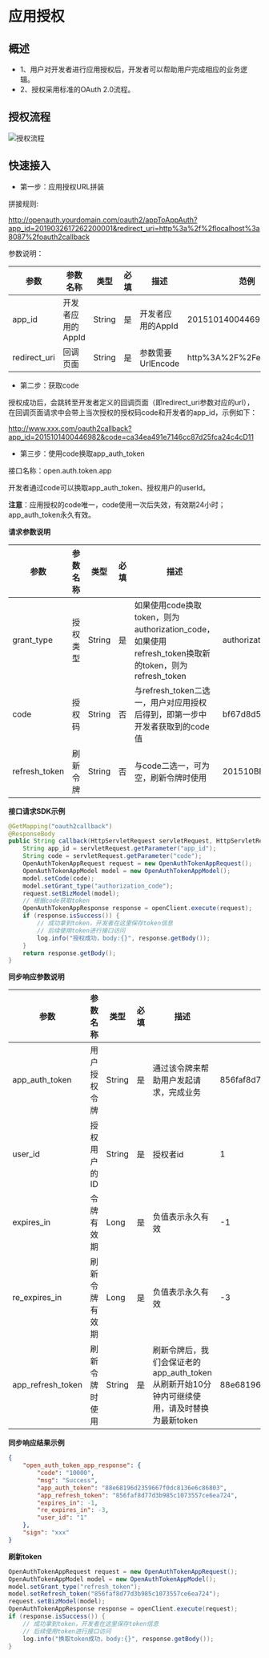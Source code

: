 # 应用授权

## 概述

- 1、用户对开发者进行应用授权后，开发者可以帮助用户完成相应的业务逻辑。
- 2、授权采用标准的OAuth 2.0流程。

## 授权流程

![授权流程](images/10097_1.png "10097_1.png")

## 快速接入

- 第一步：应用授权URL拼装

拼接规则:

http://openauth.yourdomain.com/oauth2/appToAppAuth?app_id=2019032617262200001&redirect_uri=http%3a%2f%2flocalhost%3a8087%2foauth2callback

参数说明：

| 参数           | 参数名称        | 类型     | 必填 | 描述            | 范例                       |
|--------------|-------------|--------|----|---------------|--------------------------|
| app_id       | 开发者应用的AppId | String | 是  | 开发者应用的AppId   | 2015101400446982         |
| redirect_uri | 回调页面        | String | 是  | 参数需要UrlEncode | http%3A%2F%2Fexample.com |


- 第二步：获取code

授权成功后，会跳转至开发者定义的回调页面（即redirect_uri参数对应的url），在回调页面请求中会带上当次授权的授权码code和开发者的app_id，示例如下：

http://www.xxx.com/oauth2callback?app_id=2015101400446982&code=ca34ea491e7146cc87d25fca24c4cD11


- 第三步：使用code换取app_auth_token

接口名称：open.auth.token.app

开发者通过code可以换取app_auth_token、授权用户的userId。

**注意**：应用授权的code唯一，code使用一次后失效，有效期24小时； app_auth_token永久有效。

**请求参数说明**

| 参数            | 参数名称 | 类型     | 必填 | 描述                                                                              | 范例                                       |
|---------------|------|--------|----|---------------------------------------------------------------------------------|------------------------------------------|
| grant_type    | 授权类型 | String | 是  | 如果使用code换取token，则为authorization_code，如果使用refresh_token换取新的token，则为refresh_token | authorization_code                       |
| code          | 授权码  | String | 否  | 与refresh_token二选一，用户对应用授权后得到，即第一步中开发者获取到的code值                                  | bf67d8d5ed754af297f72cc482287X62         |
| refresh_token | 刷新令牌 | String | 否  | 与code二选一，可为空，刷新令牌时使用                                                            | 201510BB0c409dd5758b4d939d4008a525463X62 |

**接口请求SDK示例**

```java
@GetMapping("oauth2callback")
@ResponseBody
public String callback(HttpServletRequest servletRequest, HttpServletResponse servletResponse) {
    String app_id = servletRequest.getParameter("app_id");
    String code = servletRequest.getParameter("code");
    OpenAuthTokenAppRequest request = new OpenAuthTokenAppRequest();
    OpenAuthTokenAppModel model = new OpenAuthTokenAppModel();
    model.setCode(code);
    model.setGrant_type("authorization_code");
    request.setBizModel(model);
    // 根据code获取token
    OpenAuthTokenAppResponse response = openClient.execute(request);
    if (response.isSuccess()) {
        // 成功拿到token，开发者在这里保存token信息
        // 后续使用token进行接口访问
        log.info("授权成功，body:{}", response.getBody());
    }
    return response.getBody();
}
```

**同步响应参数说明**

| 参数                | 参数名称    | 类型     | 必填 | 描述                                                       | 范例                               |
|-------------------|---------|--------|----|----------------------------------------------------------|----------------------------------|
| app_auth_token    | 用户授权令牌  | String | 是  | 通过该令牌来帮助用户发起请求，完成业务                                      | 856faf8d77d3b985c1073557ce6ea724 |
| user_id           | 授权用户的ID | String | 是  | 授权者id                                                    | 1                                |
| expires_in        | 令牌有效期   | Long   | 是  | 负值表示永久有效                                                 | -1                               |
| re_expires_in     | 刷新令牌有效期 | Long   | 是  | 负值表示永久有效                                                 | -3                               |
| app_refresh_token | 刷新令牌时使用 | String | 是  | 刷新令牌后，我们会保证老的app_auth_token从刷新开始10分钟内可继续使用，请及时替换为最新token | 88e68196d2359667f0dc8136e6c86803 |


**同步响应结果示例**

```json
{
    "open_auth_token_app_response": {
        "code": "10000",
        "msg": "Success",
        "app_auth_token": "88e68196d2359667f0dc8136e6c86803",
        "app_refresh_token": "856faf8d77d3b985c1073557ce6ea724",
        "expires_in": -1,
        "re_expires_in": -3,
        "user_id": "1"
    },
    "sign": "xxx"
}
```

**刷新token**

```java
OpenAuthTokenAppRequest request = new OpenAuthTokenAppRequest();
OpenAuthTokenAppModel model = new OpenAuthTokenAppModel();
model.setGrant_type("refresh_token");
model.setRefresh_token("856faf8d77d3b985c1073557ce6ea724");
request.setBizModel(model);
OpenAuthTokenAppResponse response = openClient.execute(request);
if (response.isSuccess()) {
    // 成功拿到token，开发者在这里保存token信息
    // 后续使用token进行接口访问
    log.info("换取token成功，body:{}", response.getBody());
}
```